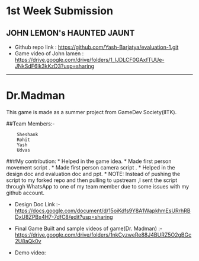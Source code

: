 # 1st Week Submission
## JOHN LEMON's HAUNTED JAUNT 

- Github repo link : https://github.com/Yash-Barjatya/evaluation-1.git
- Game video  of John lamen : https://drive.google.com/drive/folders/1_lJDLCF0GAxfTUUe-JNkSdF6lk3kKzD3?usp=sharing

***

# Dr.Madman
This game is made as a summer project from GameDev Society(IITK).

##Team Members:- 

		Sheshank
		Rohit
		Yash
		Udvas
		
###My contribution: 
		  * Helped in the game idea. 
		  * Made first person movement script .
		  * Made first person camera script .
		  * Helped in the design doc and evaluation doc and ppt.
		  * NOTE: Instead of pushing  the script to my forked repo and then pulling to upstream ,I sent the script through WhatsApp to one of my team member due to some                             issues with my github account.

- Design Doc Link :- https://docs.google.com/document/d/15oiKdfs9Y8A1WapkhmEsURrhRBDxU8ZPBx4H7-7dfC8/edit?usp=sharing

- Final Game Built and sample videos of game(Dr. Madman) :- https://drive.google.com/drive/folders/1nkCyzweRe88J4BURZ5O2gBGc2U8aQk0v

- Demo video:



